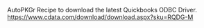 AutoPKGr Recipe to download the latest Quickbooks ODBC Driver.
https://www.cdata.com/download/download.aspx?sku=RQDG-M